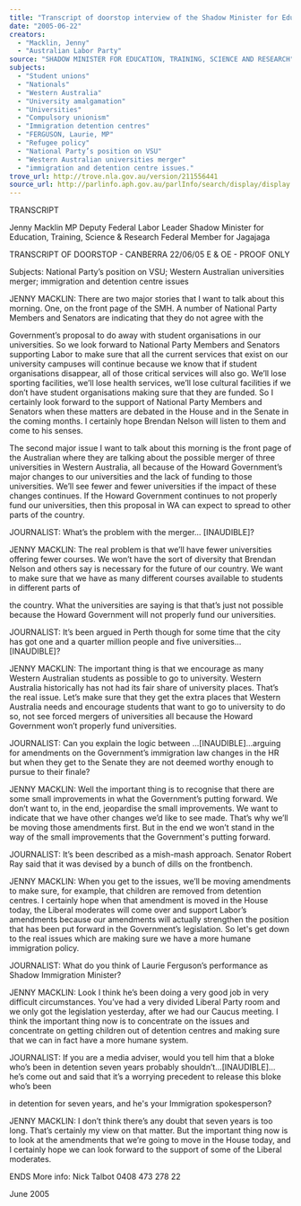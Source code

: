 ```yaml
---
title: "Transcript of doorstop interview of the Shadow Minister for Education, Training, Science and Research: Canberra: 22 June 2005: National Party’s position on VSU; Western Australian universities merger; immigration and detention centre issues."
date: "2005-06-22"
creators:
  - "Macklin, Jenny"
  - "Australian Labor Party"
source: "SHADOW MINISTER FOR EDUCATION, TRAINING, SCIENCE AND RESEARCH"
subjects:
  - "Student unions"
  - "Nationals"
  - "Western Australia"
  - "University amalgamation"
  - "Universities"
  - "Compulsory unionism"
  - "Immigration detention centres"
  - "FERGUSON, Laurie, MP"
  - "Refugee policy"
  - "National Party’s position on VSU"
  - "Western Australian universities merger"
  - "immigration and detention centre issues."
trove_url: http://trove.nla.gov.au/version/211556441
source_url: http://parlinfo.aph.gov.au/parlInfo/search/display/display.w3p;query=Id%3A%22media/pressrel/GPFG6%22
---
```


 TRANSCRIPT 

  Jenny Macklin MP  Deputy Federal Labor Leader  Shadow Minister for Education, Training,   Science & Research  Federal Member for Jagajaga   

 

 TRANSCRIPT OF DOORSTOP - CANBERRA  22/06/05   E & OE - PROOF ONLY   

 Subjects: National Party’s position on VSU; Western Australian universities  merger; immigration and detention centre issues      

 JENNY MACKLIN:  There are two major stories that I want to talk about this  morning.  One, on the front page of the SMH.  A number of National Party  Members and Senators are indicating that they do not agree with the 

 Government’s proposal to do away with student organisations in our universities.  So we look forward to National Party Members and Senators supporting Labor to  make sure that all the current services that exist on our university campuses will  continue because we know that if student organisations disappear, all of those  critical services will also go.  We’ll lose sporting facilities, we’ll lose health  services, we’ll lose cultural facilities if we don’t have student organisations  making sure that they are funded. So I certainly look forward to the support of  National Party Members and Senators when these matters are debated in the  House and in the Senate in the coming months.  I certainly hope Brendan Nelson  will listen to them and come to his senses.   

 The second major issue I want to talk about this morning is the front page of the  Australian where they are talking about the possible merger of three universities  in Western Australia, all because of the Howard Government’s major changes to  our universities and the lack of funding to those universities.  We’ll see fewer and  fewer universities if the impact of these changes continues. If the Howard  Government continues to not properly fund our universities, then this proposal in  WA can expect to spread to other parts of the country. 

 

 JOURNALIST:  What’s the problem with the merger… [INAUDIBLE]?   

 JENNY MACKLIN:  The real problem is that we’ll have fewer universities  offering fewer courses.  We won’t have the sort of diversity that Brendan Nelson  and others say is necessary for the future of our country.  We want to make sure  that we have as many different courses available to students in different parts of 

 the country.  What the universities are saying is that that’s just not possible  because the Howard Government will not properly fund our universities.     

 JOURNALIST:  It’s been argued in Perth though for some time that the city  has got one and a quarter million people and five universities… [INAUDIBLE]?   

 JENNY MACKLIN:  The important thing is that we encourage as many Western  Australian students as possible to go to university.  Western Australia historically  has not had its fair share of university places.  That’s the real issue.  Let’s make  sure that they get the extra places that Western Australia needs and encourage  students that want to go to university to do so, not see forced mergers of  universities all because the Howard Government won’t properly fund universities.   

 JOURNALIST:  Can you explain the logic between  …[INAUDIBLE]…arguing for amendments on the Government’s immigration law  changes in the HR but when they get to the Senate they are not deemed worthy  enough to pursue to their finale?   

 JENNY MACKLIN:  Well the important thing is to recognise that there are some  small improvements in what the Government’s putting forward. We don’t want to,  in the end, jeopardise the small improvements. We want to indicate that we have  other changes we’d like to see made. That’s why we’ll be moving those  amendments first. But in the end we won’t stand in the way of the small  improvements that the Government's putting forward.   

 JOURNALIST:  It’s been described as a mish-mash approach.  Senator  Robert Ray said that it was devised by a bunch of dills on the frontbench.   

 JENNY MACKLIN:  When you get to the issues, we’ll be moving amendments  to make sure, for example, that children are removed from detention centres.  I  certainly hope when that amendment is moved in the House today, the Liberal  moderates will come over and support Labor’s amendments because our  amendments will actually strengthen the position that has been put forward in the  Government’s legislation. So let's get down to the real issues which are making  sure we have a more humane immigration policy.   

 JOURNALIST:  What do you think of Laurie Ferguson’s performance as  Shadow Immigration Minister?   

 JENNY MACKLIN:  Look I think he’s been doing a very good job in very difficult  circumstances.  You’ve had a very divided Liberal Party room and we only got  the legislation yesterday, after we had our Caucus meeting.  I think the important  thing now is to concentrate on the issues and concentrate on getting children out  of detention centres and making sure that we can in fact have a more humane  system.   

 JOURNALIST:  If you are a media adviser, would you tell him that a bloke  who’s been in detention seven years probably shouldn’t…[INAUDIBLE]… he’s  come out and said that it’s a worrying precedent to release this bloke who’s been 

 in detention for seven years, and he's your Immigration spokesperson?   

 JENNY MACKLIN:  I don’t think there’s any doubt that seven years is too long.  That’s certainly my view on that matter.  But the important thing now is to look at  the amendments that we’re going to move in the House today, and I certainly  hope we can look forward to the support of some of the Liberal moderates.   

 

 

 

 

 ENDS  More info: Nick Talbot 0408 473 278      22 

 June 2005   

 

